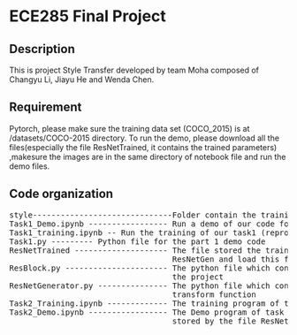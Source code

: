 # ECE285 Final Project 
## Description
This is project Style Transfer developed by team Moha composed of Changyu Li, Jiayu He and Wenda Chen. 

## Requirement
Pytorch, please make sure the training data set (COCO_2015) is at /datasets/COCO-2015 directory. To 
run the demo, please download all the files(especially the file ResNetTrained, it contains the trained parameters) ,makesure the images are in the same directory of notebook file and run the demo files.

## Code organization
<pre>
style------------------------------Folder contain the training images
Task1_Demo.ipynb ----------------- Run a demo of our code for part1  
Task1_training.ipynb -- Run the training of our task1 (reproduces Figure 3 and 4 of our report)  
Task1.py --------- Python file for the part 1 demo code  
ResNetTrained -------------------- The file stored the trained resnet parameters, create an instance of type 
                                   ResNetGen and load this file to get the trained network
ResBlock.py ---------------------- The python file which contained the design of a residual block used in 
                                   the project
ResNetGenerator.py --------------- The python file which contained the design of a ResNet, which is used as 
                                   transform function 
Task2_Training.ipynb ------------- The training program of task 2
Task2_Demo.ipynb ----------------- The Demo program of task 2. The program loads the trained learning parameters 
                                   stored by the file ResNetTrained. 
</pre>
                              

